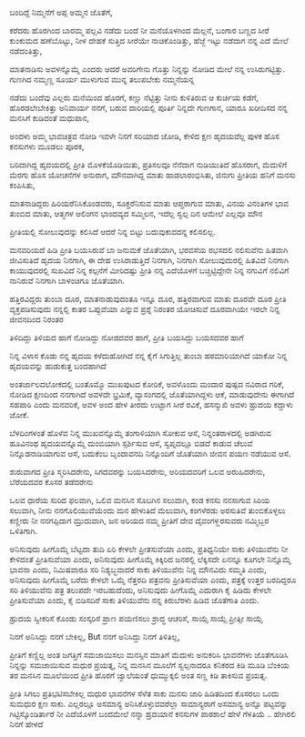 ಬಂದಿದ್ದೆ ನಿಮ್ಮನೆಗೆ ಅಪ್ಪ ಅಮ್ಮನ ಜೊತೆಗೆ, 

ಕರೆದರು ಹೊರಗಿಂದ ಬಾರಮ್ಮ ಪಲ್ಲವಿ 
ನಡೆದು ಬಂದೆ ನೀ ಮನೆಯೊಳಗಿಂದ ಮೆಲ್ಲನೆ, 
ಬಂಗಾರ ಬಣ್ಣದ ಸೀರೆ ಕುಂಕುಮದ ಹಣೆಬೊಟ್ಟು, 
ನೀಳ ದೇಹಕೆ ಸುತ್ತಿದ ಸೀರೆಯೇ ನಾಚಿಕೊಂಡಿತ್ತು,
ಹೆಜ್ಜೆ ಇಟ್ಟು ನಡೆದಾಗ ನನ್ನ ಎದೆ ಮೇಲೆ ನಡೆದಂತಿತ್ತು, 

ಮಾತನಾಡಿಸು ಅವಳನ್ನೊಮ್ಮೆ ಎಂದರು 
ಆದರೆ  ಅವರಿಗೇನು ಗೊತ್ತು
ನಿನ್ನನ್ನು ನೋಡಿದ ಮೇಲೆ ನನ್ನ ಉಸಿರುಗಟ್ಟಿತ್ತು.
ಗುಣಗಿದ ನಮ್ಮಣ್ಣ ಸೂರ್ಯ ಮುಳುಗುವ ಮುನ್ನ 
ತಲುಪಬೇಕು  ನಮ್ಮನೆಯನ್ನ

ನಡೆದು ಬಂದೆವು ಎಲ್ಲರು ಮನೆಯಿಂದ ಹೊರಗೆ,
ಕಣ್ಣು ನೆಟ್ಟಿತ್ತು ನೀನು ಕುಳಿತಿರುವ ಆ ಕುರ್ಚಿಯ ಕಡೆಗೆ, 
ಹೊರಡಲೇಬೇಕಿತ್ತು ಅನಿವಾರ್ಯ ನನಗೆ,
ಬರುವ ದಾರಿಯಲ್ಲಿ ಪೂರ್ತಿ ನಿನ್ನದೇ ಗುಣಗಾನ,
ಯಾರೂ ಖರೀದಿಸದ ನನ್ನ ಮನಸಿಗೆ ಕುಡಿದಂತೆ ಮಧುಪಾನ,

ಅಂದಳು ಅಮ್ಮ ಭಾವಚಿತ್ರವ ನೋಡಿ 
ಇವಳೇ ನಿನಗೆ ಸರಿಯಾದ ಜೋಡಿ, 
ಕೇಳಿದ ಕ್ಷಣ ಹೃದಯವೆಲ್ಲ ಪುಳಕ 
ಹೊಸ ಕನಸುಗಳು ಮೂಡಲು ಪೂರಕ,

ಬರಿದಾಗಿದ್ದ ಹೃದಯದಲ್ಲಿ ಪ್ರೀತಿ ಮೊಳಕೆಯೊಡಿಯಿತು,
ಪ್ರತಿಸಲವೂ ನೆನೆದಾಗ ನುಡಿಯುತಿದೆ ಹೊಸರಾಗ,
ಮೆದುಳಿಗೆ ಮೆರಗು ಹೊಸ ಯೋಚನೆಗಳ ಅನುರಾಗ,
ಮೌನವಾಗಿದ್ದ  ಮಾತು ಹಾಡಲಾರಂಭಿಸಿತು,
ಜಿನುಗು ಪ್ರೀತಿಯ ಹನಿಗೆ ಮನಸು ಕಂಪಿಸಿತು,


 
ಮಾತನಾಡಿದ್ದರು ಹಿರಿಯರೆನಿಸಿಕೊಂಡವರು, 
ಸೂಕ್ತರೆನಿಸುವ ಮಾತು ಆಪ್ತರಾಗುವ ಮಾತು, 
ವಿನಯ ವಿನಂತಿಗಳ ಭಾವ ತುಂಬಿದ ಮಾತು,
ಆತ್ಮಗಳ ಆಲಿಂಗನ ಭಾಂದವ್ಯದ ಸಮ್ಮಿಲನ,
ಇದೆಲ್ಲ ಸ್ವಲ್ಪ ದಿನ ಆಮೇಲೆ ಎಲ್ಲವೂ ಮೌನ 


ಪ್ರೀತಿಯಲ್ಲಿ ಸೋಲುವುದನ್ನು ಕಲಿಸಿದೆ ಆದರೆ ನಿನ್ನ ಬಿಟ್ಟು ಬದುವುಕುವದನ್ನ ಕಲಿಸಲಿಲ್ಲ. 


ಮನವರಿಯದೆ ಹಿಡಿ ಪ್ರೀತಿ ಬಯಸಿರುವೆ
ಬಾ ಜನುಮಕೆ ಜೊತೆಯಾಗಿ,
ಭರವಸೆಯ ರಭಸದಲಿ ನಲಿಸುವೆನು ಹಿತವಾಗಿ
ಜೀವಿಸುತಿದೆ ಹೃದಯ ನಿನಗಾಗಿ, 
ಈ ದೇಹ ಉಸಿರಾಡುತ್ತಿದೆ ನಿನಗಾಗಿ,
ನಿನಗಾಗಿ ಸೋಲುವುದುರಲ್ಲಿ ಹಿತವಿದೆ 
ನಿನಗಾಗಿ ಕಾಯುವುದರಲ್ಲಿ ಸುಖವಿದೆ
ನಿನ್ನ ಕಲ್ಪನೆಗೆ ಮೀರಿದಷ್ಟು ಪ್ರೀತಿ 
ನನ್ನ ಎದೆಯೊಳಗೆ ಬಚ್ಚಿಟ್ಟಿದ್ದೇನೇ
ನಿನ್ನ ನಗುವಿಗೆ ನಲಿವಿಗೆ ನಾನಿರುವೆ ನಿನಗಾಗಿ 
ಬಾಳಂಚಿಗೂ ಜೊತೆಯಾಗಿ.


ಹತ್ತಿರವಿದ್ದರು ತುಂಬಾ ದೂರ, 
ಮಾತನಾಡುವುದಂತೂ ಇನ್ನೂ ದೂರ, 
ಹತ್ತಿರವಾಗುವ ಮಾತು ದೂರವೇ ದೂರ 
ಪ್ರೀತಿ ವ್ಯಕ್ತಪಡಿಸುವುದು ನನ್ನಲ್ಲಿ ಕಾತರ 
ಒಪ್ಪುವೆಯಾ ಎನ್ನುವ ಪ್ರಶ್ನೆ ನಿರಂತರ 
ಯೋಚಿಸುವೆ ದೂರವಾಗಿಯೇ ಇರಲೇ ನಿನ್ನ ಜೀವನದಿಂದ ನಿರಂತರ 
	
ತಿಳಿದಿದ್ದು ತಿಳಿಯದ ಹಾಗೆ ನೋಡಿದ್ದು ನೋಡದವರ ಹಾಗೆ, 
ಪ್ರೀತಿ ಬಯಸಿದ್ದು ಬಯಸದವರ ಹಾಗೆ 

ನಿನ್ನ ವಿಳಾಸ ಕೊಡು ನನ್ನ ಹೃದಯ ಕಳೆದುಹೋಗಿದೆ
ನನ್ನ ಕೈಗೆ ಸಿಗುತ್ತಿಲ್ಲ ತುಂಬಾ ಹಠಮಾರಿಯಾಗಿದೆ 
ಯಾಕೋ ನಿನ್ನ ಹೃದಯವನ್ನು ಹುಡುಕುತ್ತ ಬಂದಹಾಗಿದೆ

ಅಂತರ್ಜಾಲದಲೋಕದಲ್ಲಿ ಬಂತೊಮ್ಮೊ ಮುಖಪುಟದ ಕೋರಿಕೆ,
ಅವಳೊಂದು ಮಂದಾರ ಪುಷ್ಪದ ನವಿರಾದ ಗರಿಕೆ,
ನೋಡಿದ ಕ್ಷಣದಿಂದ ನನಗಾಗಿದೆ ಅವಳದೇ ಭ್ರಮಿಕೆ,
ವ್ಯಾಸಂಗದಲ್ಲಿ ಜೊತೆಯಾಗಿದ್ದಳು ಆಕೆ,
ಮಾಡುವುದೇನು ಈಗಾಗಿದೆ ಸಹಪಾಠಿ ಎಂದು ಮನವರಿಕೆ,
ಅವಳ ಅಂದ ಹೇಳ ತೀರದು ಉಟ್ಟಾಗ ಸೀರೆ ರವಿಕೆ,
ಹಸನ್ಮುಖಿ ಅವಳು ಹ್ರುದಯ ಕದ್ದಾಳು ಜೋಕೆ.



ಬೆಳದಿಂಗಳಂತೆ ಹೊಳೆವ ನಿನ್ನ ಮುಖವನ್ನೊಮ್ಮೆ ತಂಗಾಳಿಯಾಗಿ ಸೋಕುವ ಆಸೆ,
ನಿನ್ನಂತರಾಳದಲ್ಲಿ ಅಡಗಿರುವ ಹೂವಿನಂಥ ಹೃದಯವನ್ನೊಮ್ಮೆ ದುಂಬಿಯಾಗಿ ಸ್ಪರ್ಶಿಸುವ ಆಸೆ,
ಸ್ವಪ್ನದಲ್ಲೂ ಬಿಡದೆ ಕಾಡುವ ಚೆಲುವೆ ನಿನ್ನೊಡನಾಡಿಯಾಗುವ ಆಸೆ,
ಬದುಕೆಂಬ ಬೃಂದಾವನದಿ ನಿನ್ನೊಂದಿಗೆ ಜೊತೆಯಾಗಿ ಜೀವನ ಪಯಣ ನಡೆಯುವ ಆಸೆ.

ಶುರುವಾಗದ ಪ್ರೀತಿ ಸ್ಮರಿಸಿದರೇನು,
ಸಿಗದವರನ್ನು ಬಯಸಿದರೇನು,
ಅರಿಯದವರಿಗೆ ಒಲವ ಅರುಹಿದರೇನು,
ಬೆರೆಯದವರ ಕೊಸರ ತಡೆದರೇನು

ಒಲವ ಧಾರೆಯ ಸುರಿದ ಫಲವಾಗಿ,
ಒಲಿವ ಮನಸಿನ ಸೊಬಗಿನ ಸಲುವಾಗಿ,
ಕಂಡ ಕನಸು ನನಸಾಗುವ ಸಿರಿಯ ಸಲುವಾಗಿ,
ನೀನು ನನಗೊಲಿಯುವೆಯೆಂದು ಮನ ಹೇಳುತಿದೆ ಮೆಲುವಾಗಿ,
ಕಂಗಳೆರಡು ಅರಸುತಿವೆ ತುಂಬಿಕೊಳ್ಳಲು ಕಣ್ಣೀರು 
ನೀ ನನಗಪ್ಪಿದಾಗ ಮ್ರುದುವಾಗಿ,
ಜನ ಅರಿಯದ ನಮ್ಮ ಪ್ರೀತಿಗೆ ದೇವ ದೈವಂಗಳ್ಹರಸುವರು 
 ನಮ್ಮಿಬ್ಬರ ಒಳಿತಿಗಾಗಿ.




ಅನಿಸುವುದು ಹೀಗೊಮ್ಮೆ ಬೆಟ್ಟದಾ ತುದಿ ಏರಿ ಕೇಳಲೇ ಪ್ರೀತಸುವೆಯಾ ಎಂದು,
ಪ್ರತಿಧ್ವನಿಯೇ ಸಾಕು ತಿಳಿಯುವೆನು ನೀ ಕೇಳಿದಂತೆ ಪ್ರೀತಿಸುವೆಯಾ ಎಂದು,
ಅನಿಸುವುದು ಹೀಗೊಮ್ಮೆ ಕಿಕ್ಕಿರಿದ ಜನರಲ್ಲಿ ಲೆಕ್ಕಿಸದೇ ಏನನ್ನೂ ಕೂಗಲೇ ನಿನ್ನೊಮ್ಮೆ ಭಾವನಾ ಎಂದು,
ನಿಮಿಷವಾರೂ ಸರಿ ನಿಶ್ಯಬ್ಧವಾದರೆ ಸಾಕು ತಿಳಿಯುವೆನು ನಿನ್ನ ಮೌನವಿದು ಸಮ್ಮತಿ ಎಂದು,
ಅನಿಸುವುದು ಹೀಗೊಮ್ಮೆ ಬರೆದು ಕೇಳಲೇ ಒಮ್ಮೆ ನೆತ್ತರದಿ ಪತ್ರವನು ಪ್ರೀತಿಸುವೆಯಾ ಎಂದು,
ಪತ್ರಕ್ಕೆ ಉತ್ತರ ಬರದಿದ್ದರೂ ಸರಿ ತಿಳಿಯುವೆನು ಪತ್ರ ತಲುಪದೇ ಇರಬಹುದೆಂದು,
ಅನಿಸುವುದು ಹೀಗೊಮ್ಮೆ ಎದುರಾಗಿ ಕೈ ಹಿಡಿದು ಕೇಳಲೇ ಪ್ರೀತಿಸುವೆಯಾ ಎಂದು,
ಕೈ ಬಿಡಿಸದಿರೆ ಸಾಕು ತಿಳಿಯುವೆನು ನನ್ನ ಕಿರುಬೆರಳು ಹಿಡಿವ ಜೊತೆಗಾತಿ ಎಂದು.

ಹ್ರುದಯ ಸ್ವೀಕರಿಸೆ
ಕೊಂಡು ಸಂಸ್ಕರಿಸೆ
ಪ್ರಾಣ ಪಯಣಿಸಲು
ಶ್ರಾದ್ಧ ಆಚರಿಸೆ,
ಸಾಯ್ಸೆ ಸಾಯ್ಸೆ
ಪ್ರೀತ್ಸೀ ಸಾಯ್ಸೆ
 
 
ನಿನಗೆ ಅನಿಸಿದ್ದು ನನಗೆ ಬೇಕಿಲ್ಲ,
But ನನಗೆ ಅನಿಸಿದ್ದು ನಿನಗೆ ತಿಳಿತಿಲ್ಲ,

 ಪ್ರೀತಿಗೆ ಕಣ್ಣಿಲ್ಲ ಅಂತ ಜಗತ್ತಿಗೆ ಸಮಜಾಯಿಸಲು 
ಮನಸ್ಸಿನ ಮಾತಿಗೆ ಮೆದುಳು ಅನುಕರಿಸಿ
ಭಾವನೆಗಳು ಜೊತೆಗೂಡಿಸಿ
ನಿನ್ನನ್ನು ಸಮಜಾಯಿಸುವ ಮಧುರ ಪ್ರಯತ್ನ,
ನಿನ್ನ ಮನಸಿನ ಮೂಲೆಗೆ ಸ್ವಲ್ಪನಾದರೂ ಕನಿಕರದ 
ಕಿಡಿ ಮೂಡಿ ಬೆಂಕಿಯ ತರ ಮನಸಿನ ಮೂಲೆಯಿಂದ 
ಪ್ರೀತಿ ಹೊರಗೆ ಜ್ವಾಲೆಯಂತೆ ಧುಮ್ಮುಕ್ಕಲಿ
ಅಂತ ಸಣ್ಣ ಕಿಡಿ ತಾಕಿಸುವ ಪ್ರಯತ್ನ.


 ಪ್ರೀತಿ ಸಿಗಲು ಪ್ರತಿಭಟಿಸಬೇಕಿಲ್ಲ
ಮಧುರ ಭಾವನೆಗಳ ಸೆಳೆತ ಸಾಕು
ಮನಸು ಜಾರಿ ಹಿಡಿತದಿಂದ ಕೊಸರಲು ಒಂದು ಸುಮಧುರ ಕ್ಷಣ ಸಾಕು.
ಎಲ್ಲರಲ್ಲೂ ಅಸಮಾನ್ಯ ಅನಿಸಿಕೊಳ್ಳುವವರೆಲ್ಲಾ ಸಾಮಾನ್ಯರಾಗೆ ಅಸಮಾನ್ಯ ಅನ್ನೊ ಪಟ್ಟವನ್ನು ಗಿಟ್ಟಿಸ್ಕೊಂಡಿರ್ತಾರೆ
ನೀ ಎದೆಯೊಳಗೆ ಬಂದಮೇಲೆ
ನನ್ನಾ ಹ್ರದಯಾನೆ ಕನಸುಗಳ ಪಾಠಶಾಲೆ
 ಹೇಳೆ ಗೆಳತಿಯೆ ..
ಹೇಗಿರಲಿ ನಿನಗೆ ಹೇಳದೆ

